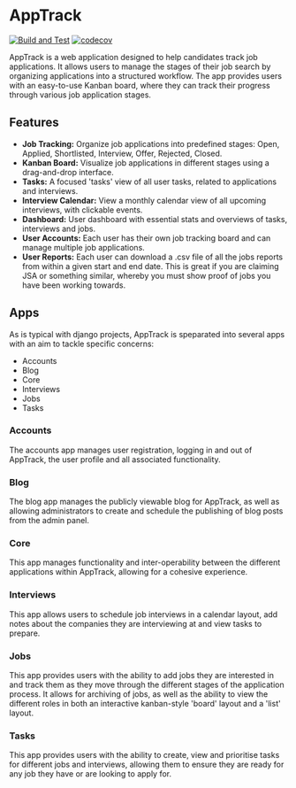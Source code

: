 # AppTrack

[![Build and Test](https://github.com/charliemarshall1996/apptrack/actions/workflows/build-and-test.yml/badge.svg?event=push)](https://github.com/charliemarshall1996/apptrack/actions/workflows/build-and-test.yml) [![codecov](https://codecov.io/gh/charliemarshall1996/apptrack/graph/badge.svg?token=F6THQZBDEL)](https://codecov.io/gh/charliemarshall1996/apptrack)

AppTrack is a web application designed to help candidates track job applications. It allows users to manage the stages of their job search by organizing applications into a structured workflow. The app provides users with an easy-to-use Kanban board, where they can track their progress through various job application stages.

## Features

- **Job Tracking:** Organize job applications into predefined stages: Open, Applied, Shortlisted, Interview, Offer, Rejected, Closed.
- **Kanban Board:** Visualize job applications in different stages using a drag-and-drop interface.
- **Tasks:** A focused 'tasks' view of all user tasks, related to applications and interviews.
- **Interview Calendar:** View a monthly calendar view of all upcoming interviews, with clickable events.
- **Dashboard:** User dashboard with essential stats and overviews of tasks, interviews and jobs.
- **User Accounts:** Each user has their own job tracking board and can manage multiple job applications.
- **User Reports:** Each user can download a .csv file of all the jobs reports from within a given start and end date. This is great if you are claiming JSA or something similar, whereby you must show proof of jobs you have been working towards.

## Apps

As is typical with django projects, AppTrack is speparated into several apps with an aim to tackle specific concerns:

- Accounts
- Blog
- Core
- Interviews
- Jobs
- Tasks

### Accounts

The accounts app manages user registration, logging in and out of AppTrack, the user profile and all associated functionality.

### Blog

The blog app manages the publicly viewable blog for AppTrack, as well as allowing administrators to create and schedule the publishing of blog posts from the admin panel.

### Core

This app manages functionality and inter-operability between the different applications within AppTrack, allowing for a cohesive experience.

### Interviews

This app allows users to schedule job interviews in a calendar layout, add notes about the companies they are interviewing at and view tasks to prepare.

### Jobs

This app provides users with the ability to add jobs they are interested in and track them as they move through the different stages of the application process. It allows for archiving of jobs, as well as the ability to view the different roles in both an interactive kanban-style 'board' layout and a 'list' layout.

### Tasks

This app provides users with the ability to create, view and prioritise tasks for different jobs and interviews, allowing them to ensure they are ready for any job they have or are looking to apply for.
